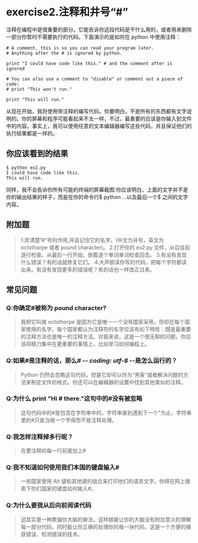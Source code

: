 # exercise2.注释和井号“#”
注释在编程中是很重要的部分。它能告诉你这段代码是干什么用的，或者用来删除一部分你暂时不需要执行的代码。下面演示的是如何在 python 中使用注释：

```
# A comment, this is so you can read your program later.
# Anything after the # is ignored by python.

print "I could have code like this." # and the comment after is ignored

# You can also use a comment to "disable" or comment out a piece of code:
# print "This won't run."

print "This will run."
```

从现在开始，我将使用带注释的编写代码。你要明白，不是所有的东西都有文字说明的。你的屏幕和程序可能看起来不太一样，不过，最重要的应该是你输入到文件中的内容。事实上，我可以使用任意的文本编辑器编写这些代码，并且保证他们的执行结果都是一样的。

## 你应该看到的结果

```
$ python ex2.py
I could have code like this.
This will run.
```

同样，我不会告诉你所有可能的终端的屏幕截图.你应该明白，上面的文字并不是你的输出结果的样子，而是在你的命令行$ python ...以及最后一个$ 之间的文字内容。

## 附加题

> 1.弄清楚”#”号的作用,并且记住它的名字。(中文为井号，英文为 octothorpe 或者 pound character)。 2.打开你的 ex2.py 文件，从后往前逐行检查。从最后一行开始，倒着逐个单词单词检查回去。 3.有没有发现什么错误？有的话就修复它们。 4.大声朗读你写的代码，把每个字符都读出来。有没有发现更多的错误呢？有的话也一样改正过来。

## 常见问题

### Q:你确定#被称为 pound character?

> 我把它叫做 octothorpe 是因为它是唯一一个没有国家采用，但却在每个国家使用的名字。每个国家都认为注释符的名字应该有如下特性：既是最重要的注释方法也是唯一的注释方法。对我来说，这是一个很无聊的问题，你应该将精力集中在更重要的事情上，比如学习如何编程上。

### Q:如果#是注释的话，那么# -*- coding: utf-8 -*-是怎么运行的？

> Python 仍然会忽略这句代码，但是它却可以作为“黑客”或者解决问题的方法来制定文件的格式。你还可以在编辑器的设置中找到其他类似的注释。

### Q:为什么 print "Hi # there."这句中的#没有被忽略

> 这句代码中的#是包含在字符串中的，字符串直到遇到下一个"为止，字符串里的#只是当做一个字母而不是注释处理。

### Q:我怎样注释掉多行呢？

> 在要注释的每一行前面加上#

### Q:我不知道如何使用我们本国的键盘输入#

> 一些国家使用 Alt 键和其他键的组合来打印他们的语言文字。你得在网上搜索下你们国家的键盘如何输入#。

### Q:为什么要我从后向前阅读代码

> 这其实是一种欺骗你大脑的做法，这样做能让你的大脑没有附加意义的理解每一部分代码，同时能让你正确的处理你的每一块代码。这是一个方便的捕获错误，检测错误的技术。